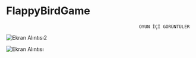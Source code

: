 # FlappyBirdGame

                                                      OYUN İÇİ GÖRÜNTÜLER
![Ekran Alıntısı2](https://user-images.githubusercontent.com/79220327/197046474-27c4985d-d3aa-44a6-b59b-5fbc855ab018.PNG)



![Ekran Alıntısı](https://user-images.githubusercontent.com/79220327/197046513-0ab48aa6-4e89-4b3f-bc27-1428593a763d.PNG)
